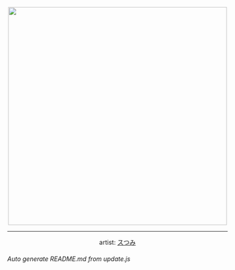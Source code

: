 
<p align="center">
  <img width="500" src="https://nekos.best/api/v2/neko/0155.png">
  <hr/>
  <center>
    artist: <a href="https://www.pixiv.net/en/artworks/90560121">スつみ</a>
  </center>
</p>


###### Auto generate README.md from update.js

